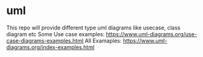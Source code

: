# uml
This repo will provide different type uml diagrams like usecase, class diagram etc
Some Use case examples: https://www.uml-diagrams.org/use-case-diagrams-examples.html
All Examaples: https://www.uml-diagrams.org/index-examples.html

